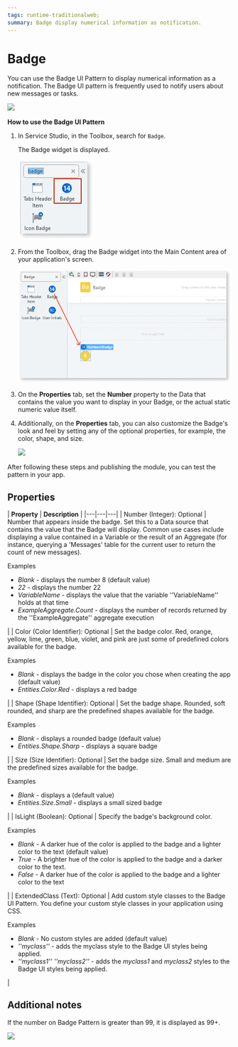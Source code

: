 ```yaml
---
tags: runtime-traditionalweb; 
summary: Badge display numerical information as notification.
---
```


# Badge

You can use the Badge UI Pattern to display numerical information as a notification. The Badge UI pattern is frequently used to notify users about new messages or tasks.  

![](<images/badge-image-7.png>)

**How to use the Badge UI Pattern**

1. In Service Studio, in the Toolbox, search for `Badge`. 

    The Badge widget is displayed.

    ![](<images/badge-image-10.png>)
    
1. From the Toolbox, drag the Badge widget into the Main Content area of your application's screen.

    ![](<images/badge-image-11.png>)

1. On the **Properties** tab, set the **Number** property to the Data that contains the value you want to display in your Badge, or the actual static numeric value itself.

1. Additionally, on the **Properties** tab, you can also customize the Badge's look and feel by setting any of the optional properties, for example, the color, shape, and size.

    ![](<images/badge-image-8.png>)

After following these steps and publishing the module, you can test the pattern in your app.
     
## Properties

| **Property** |  **Description** |
|---|---|---|
| Number (Integer): Optional  | Number that appears inside the badge. Set this to a Data source that contains the value that the Badge will display. Common use cases include displaying a value contained in a Variable or the result of an Aggregate (for instance, querying a 'Messages' table for the current user to return the count of new messages). <p>Examples <ul><li>_Blank_ - displays the number 8 (default value)</li><li>_22_ - displays the number 22</li><li>_VariableName_ - displays the value that the variable ''VariableName'' holds at that time </li><li>_ExampleAggregate.Count_ - displays the number of records returned by the ''ExampleAggregate'' aggregate execution</li></ul></p>| 
| Color (Color Identifier): Optional  | Set the badge color. Red, orange, yellow, lime, green, blue, violet, and pink are just some of predefined colors available for the badge. <p>Examples <ul><li>_Blank_ - displays the badge in the color you chose when creating the app (default value)</li><li>_Entities.Color.Red_ - displays a red badge</li></ul></p> | 
| Shape (Shape Identifier): Optional  | Set the badge shape. Rounded, soft rounded, and sharp are the predefined shapes available for the badge. <p>Examples <ul><li>_Blank_ - displays a rounded badge (default value)</li><li>_Entities.Shape.Sharp_ - displays a square badge</li></ul></p>| 
| Size (Size Identifier): Optional  | Set the badge size. Small and medium are the predefined sizes available for the badge. <p>Examples <ul><li>_Blank_ - displays a  (default value)</li><li>_Entities.Size.Small_ - displays a small sized badge</li></ul></p> |
| IsLight (Boolean): Optional  | Specify the badge's background color. <p>Examples <ul><li>_Blank_ - A darker hue of the color is applied to the badge and a lighter color to the text (default value)</li><li>_True_ - A brighter hue of the color is applied to the badge and a darker color to the text.</li><li>_False_ - A darker hue of the color is applied to the badge and a lighter color to the text</li></ul></p> |
| ExtendedClass (Text): Optional |  Add custom style classes to the Badge UI Pattern. You define your custom style classes in your application using CSS. <p>Examples <ul><li>_Blank_ - No custom styles are added (default value)</li><li>_''myclass''_ - adds the myclass style to the Badge UI styles being applied.<li>_''myclass1'' ''myclass2''_ - adds the _myclass1_ and _myclass2_ styles to the Badge UI styles being applied.</li></ul></p> | 


## Additional notes

If the number on Badge Pattern is greater than 99, it is displayed as 99+.

![](<images/badge-image-6.png>)

<!---  Added to yml file

## See also

* OutSystems UI Live Style Guide: [Badge](https://outsystemsui.outsystems.com/WebStyleGuidePreview/Badge.aspx)
* OutSystems UI Pattern Page: [Badge](https://outsystemsui.outsystems.com/OutSystemsUIWebsite/PatternDetail?PatternId=7)

 